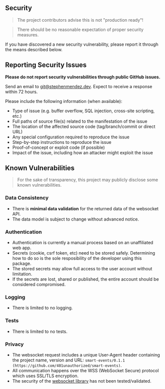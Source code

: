 ## Security

> The project contributors advise this is not "production ready"!

> There should be no reasonable expectation of proper security measures.

If you have discovered a new security vulnerability, please report it through the means described below.

## Reporting Security Issues

**Please do not report security vulnerabilities through public GitHub issues.**

Send an email to [git@stephenmendez.dev](mailto:git@stephenmendez.dev). Expect to receive a response within 72 hours. 

Please include the following information (when available):

* Type of issue (e.g. buffer overflow, SQL injection, cross-site scripting, etc.)
* Full paths of source file(s) related to the manifestation of the issue
* The location of the affected source code (tag/branch/commit or direct URL)
* Any special configuration required to reproduce the issue
* Step-by-step instructions to reproduce the issue
* Proof-of-concept or exploit code (if possible)
* Impact of the issue, including how an attacker might exploit the issue

## Known Vulnerabilities

> For the sake of transparency, this project may publicly disclose some known vulnerabilities.

### Data Consistency

* There is **minimal data validation** for the returned data of the websocket API.
* The data model is subject to change without advanced notice.

### Authentication

* Authentication is currently a manual process based on an unaffiliated web app.
* Secrets (cookie, csrf token, etc) need to be stored safely. Determining how to do so is the sole resposibility of the developer using this package.
* The stored secrets may allow full access to the user account without limitation.
* If the secrets are lost, shared or published, the entire account should be considered compromised. 

### Logging

* There is limited to no logging.

### Tests

* There is limited to no tests.

### Privacy

* The websocket request includes a unique User-Agent header containing the project name, version and URL: `smart-events/0.1.1 (https://github.com/401unauthorized/smart-events)`.
* All communication happens over the WSS (WebSocket Secure) protocol which uses SSL/TLS encryption.
* The security of the [websocket library](https://www.npmjs.com/package/websocket) has not been tested/validated.